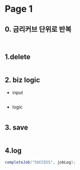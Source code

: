 # Page 1

## 0. 금리커브 단위로 반복&#x20;

```java
```

```java
```



## 1.delete&#x20;

```java
```

## 2. biz logic&#x20;

* input

```java
```



* logic&#x20;

```java
```



## 3. save&#x20;

```java
```

## 4.log

```java
completeJob("SUCCESS", jobLog);
```

